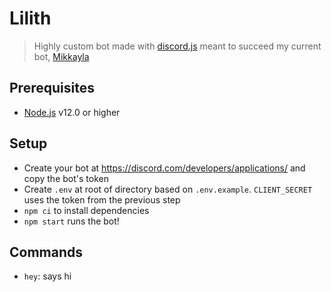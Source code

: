 # Lilith
> Highly custom bot made with [discord.js](https://discord.js.org/#/) meant to succeed my current bot, [Mikkayla](https://github.com/mattpilla/Mikkayla)

## Prerequisites
- [Node.js](https://nodejs.org/en/) v12.0 or higher

## Setup
- Create your bot at https://discord.com/developers/applications/ and copy the bot's token
- Create `.env` at root of directory based on `.env.example`. `CLIENT_SECRET` uses the token from the previous step
- `npm ci` to install dependencies
- `npm start` runs the bot!

## Commands
- `hey`: says hi
